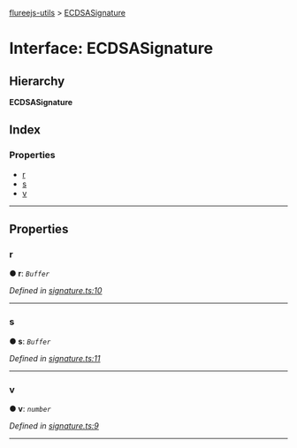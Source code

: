 [flureejs-utils](../README.md) > [ECDSASignature](../interfaces/ecdsasignature.md)

# Interface: ECDSASignature

## Hierarchy

**ECDSASignature**

## Index

### Properties

- [r](ecdsasignature.md#r)
- [s](ecdsasignature.md#s)
- [v](ecdsasignature.md#v)

---

## Properties

<a id="r"></a>

### r

**● r**: _`Buffer`_

_Defined in [signature.ts:10](https://github.com/StylusFrost/flureejs-utils/blob/f5e5967/src/signature.ts#L10)_

---

<a id="s"></a>

### s

**● s**: _`Buffer`_

_Defined in [signature.ts:11](https://github.com/StylusFrost/flureejs-utils/blob/f5e5967/src/signature.ts#L11)_

---

<a id="v"></a>

### v

**● v**: _`number`_

_Defined in [signature.ts:9](https://github.com/StylusFrost/flureejs-utils/blob/f5e5967/src/signature.ts#L9)_

---
